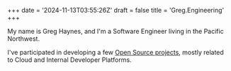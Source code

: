 +++
date = '2024-11-13T03:55:26Z'
draft = false
title = 'Greg.Engineering'
+++

My name is Greg Haynes, and I'm a Software Engineer living in the Pacific Northwest.

I've participated in developing a few [Open Source projects](pages/oss-projects), mostly related to Cloud and Internal Developer Platforms.
